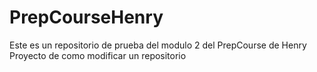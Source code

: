 # PrepCourseHenry
Este es un repositorio de prueba del modulo 2 del PrepCourse de Henry
Proyecto de como modificar un repositorio